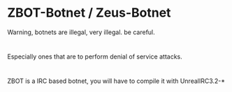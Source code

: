 # ZBOT-Botnet / Zeus-Botnet
Warning, botnets are illegal, very illegal. be careful.
# 
Especially ones that are to perform denial of service attacks.
# 
ZBOT is a IRC based botnet, you will have to compile it with UnrealIRC3.2-*
# 
